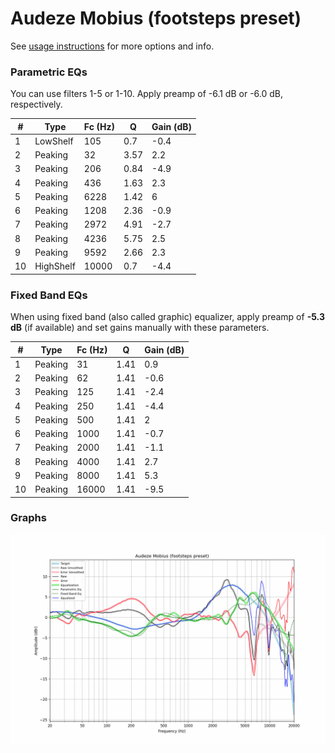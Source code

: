 # Audeze Mobius (footsteps preset)
See [usage instructions](https://github.com/jaakkopasanen/AutoEq#usage) for more options and info.

### Parametric EQs
You can use filters 1-5 or 1-10. Apply preamp of -6.1 dB or -6.0 dB, respectively.

|   # | Type      |   Fc (Hz) |    Q |   Gain (dB) |
|-----|-----------|-----------|------|-------------|
|   1 | LowShelf  |       105 | 0.7  |        -0.4 |
|   2 | Peaking   |        32 | 3.57 |         2.2 |
|   3 | Peaking   |       206 | 0.84 |        -4.9 |
|   4 | Peaking   |       436 | 1.63 |         2.3 |
|   5 | Peaking   |      6228 | 1.42 |         6   |
|   6 | Peaking   |      1208 | 2.36 |        -0.9 |
|   7 | Peaking   |      2972 | 4.91 |        -2.7 |
|   8 | Peaking   |      4236 | 5.75 |         2.5 |
|   9 | Peaking   |      9592 | 2.66 |         2.3 |
|  10 | HighShelf |     10000 | 0.7  |        -4.4 |

### Fixed Band EQs
When using fixed band (also called graphic) equalizer, apply preamp of **-5.3 dB** (if available) and set gains manually with these parameters.

|   # | Type    |   Fc (Hz) |    Q |   Gain (dB) |
|-----|---------|-----------|------|-------------|
|   1 | Peaking |        31 | 1.41 |         0.9 |
|   2 | Peaking |        62 | 1.41 |        -0.6 |
|   3 | Peaking |       125 | 1.41 |        -2.4 |
|   4 | Peaking |       250 | 1.41 |        -4.4 |
|   5 | Peaking |       500 | 1.41 |         2   |
|   6 | Peaking |      1000 | 1.41 |        -0.7 |
|   7 | Peaking |      2000 | 1.41 |        -1.1 |
|   8 | Peaking |      4000 | 1.41 |         2.7 |
|   9 | Peaking |      8000 | 1.41 |         5.3 |
|  10 | Peaking |     16000 | 1.41 |        -9.5 |

### Graphs
![](./Audeze%20Mobius%20(footsteps%20preset).png)
